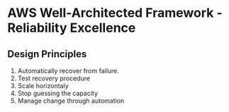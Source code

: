 # AWS Well-Architected Framework - Reliability Excellence

## Design Principles

1. Automatically recover from failure.
2. Test recovery procedure
3. Scale horizontaly
4. Stop guessing the capacity
5. Manage change through automation
